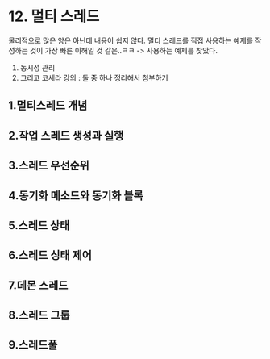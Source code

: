 # 12. 멀티 스레드

물리적으로 많은 양은 아닌데 내용이 쉽지 않다. 멀티 스레드를 직접 사용하는 예제를 작성하는 것이 가장 빠른 이해일 것 같은..ㅋㅋ 
-> 사용하는 예제를 찾았다.
1. 동시성 관리
2. 그리고 코세라 강의
   : 둘 중 하나 정리해서 첨부하기

## 1.멀티스레드 개념
## 2.작업 스레드 생성과 실행
## 3.스레드 우선순위
## 4.동기화 메소드와 동기화 블록

## 5.스레드 상태
## 6.스레드 싱태 제어
## 7.데몬 스레드
## 8.스레드 그룹
## 9.스레드풀
